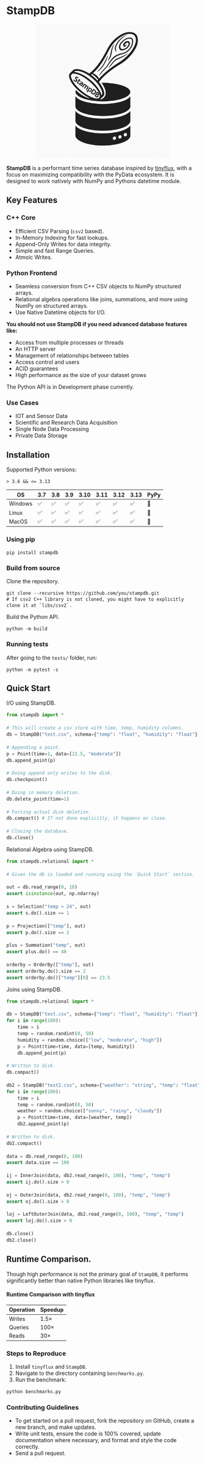 # StampDB

<p align="center">
  <img src="logo.png" alt="drawing" width="350" height="350">
</p>


**StampDB** is a performant time series database inspired by [tinyflux](https://github.com/citrusvanilla/tinyflux), with a focus on maximizing compatibility with the PyData ecosystem.
It is designed to work natively with NumPy and Pythons datetime module.

## Key Features

### C++ Core
-  Efficient CSV Parsing (`csv2` based).
-  In-Memory Indexing for fast lookups.
-  Append-Only Writes for data integrity.
-  Simple and fast Range Queries.
-  Atmoic Writes.

### Python Frontend
-  Seamless conversion from C++ CSV objects to NumPy structured arrays.
-  Relational algebra operations like joins, summations, and more using NumPy on structured arrays.
-  Use Native Datetime objects for I/O.

**You should not use StampDB if you need advanced database features like:**

- Access from multiple processes or threads
- An HTTP server
- Management of relationships between tables
- Access control and users
- ACID guarantees
- High performance as the size of your dataset grows

The Python API is in Development phase currently.

### Use Cases

- IOT and Sensor Data
- Scientific and Research Data Acquisition
- Single Node Data Processing
- Private Data Storage

## Installation
Supported Python versions:
```
> 3.6 && <= 3.13
```

| OS      | 3.7 | 3.8 | 3.9 | 3.10 | 3.11 | 3.12 | 3.13 | PyPy |
|---------|-----|-----|-----|------|------|------|------|------|
| Windows | ✅  | ✅  | ✅  | ✅   | ✅   | ✅   | ✅   | 🚫   |
| Linux   | ✅  | ✅  | ✅  | ✅   | ✅   | ✅   | ✅   | 🚫   |
| MacOS   | ✅  | ✅  | ✅  | ✅   | ✅   | ✅   | ✅   | 🚫   |


### Using pip

```
pip install stampdb
```

### Build from source

Clone the repository.

```
git clone --recursive https://github.com/you/stampdb.git
# If csv2 C++ library is not cloned, you might have to explicitly clone it at `libs/csv2`.
```

Build the Python API.

```
python -m build
```

### Running tests

After going to the `tests/` folder, run:

```
python -m pytest -s
```

## Quick Start

I/O using StampDB.

```python
from stampdb import *

# This will create a csv store with time, temp, humidity columns.
db = StampDB("test.csv", schema={"temp": "float", "humidity": "float"})

# Appending a point.
p = Point(time=1, data=[22.5, "moderate"])
db.append_point(p)

# Doing append only writes to the disk.
db.checkpoint()

# Doing in memory deletion.
db.delete_point(time=1)

# Forcing actual disk deletion.
db.compact() # If not done explicitly, it happens on close.

# Closing the database.
db.close()
```

Relational Algebra using StampDB.

```python
from stampdb.relational import *

# Given the db is loaded and running using the `Quick Start` section.

out = db.read_range(0, 10)
assert isinstance(out, np.ndarray)

s = Selection("temp > 24", out)
assert s.do().size == 1

p = Projection(["temp"], out)
assert p.do().size == 2

plus = Summation("temp", out)
assert plus.do() == 48

orderby = OrderBy(["temp"], out)
assert orderby.do().size == 2
assert orderby.do()["temp"][0] == 23.5

```

Joins using StampDB.

```python
from stampdb.relational import *

db = StampDB("test.csv", schema={"temp": "float", "humidity": "float"})
for i in range(100):
    time = i
    temp = random.randint(0, 50)
    humidity = random.choice(["low", "moderate", "high"])
    p = Point(time=time, data=[temp, humidity])
    db.append_point(p)

# Written to disk.
db.compact()

db2 = StampDB("test2.csv", schema={"weather": "string", "temp": "float"})
for i in range(100):
    time = i
    temp = random.randint(0, 50)
    weather = random.choice(["sunny", "rainy", "cloudy"])
    p = Point(time=time, data=[weather, temp])
    db2.append_point(p)

# Written to disk.
db2.compact()

data = db.read_range(0, 100)
assert data.size == 100

ij = InnerJoin(data, db2.read_range(0, 100), "temp", "temp")
assert ij.do().size > 0

oj = OuterJoin(data, db2.read_range(0, 100), "temp", "temp")
assert oj.do().size > 0

loj = LeftOuterJoin(data, db2.read_range(0, 100), "temp", "temp")
assert loj.do().size > 0

db.close()
db2.close()
```

## Runtime Comparison.

Though high performance is not the primary goal of `StampDB`, it performs significantly better than native Python libraries like tinyflux.

#### Runtime Comparison with tinyflux

| Operation | Speedup |
|-----------|---------|
| Writes    | 1.5×    |
| Queries   | 100×    |
| Reads     | 30×     |

### Steps to Reproduce

1. Install `tinyflux` and `StampDB`.
2. Navigate to the directory containing `benchmarks.py`.
3. Run the benchmark:

```bash
python benchmarks.py
```

### Contributing Guidelines

- To get started on a pull request, fork the repository on GitHub, create a new branch, and make updates.
- Write unit tests, ensure the code is 100% covered, update documentation where necessary, and format and style the code correctly.
- Send a pull request.

